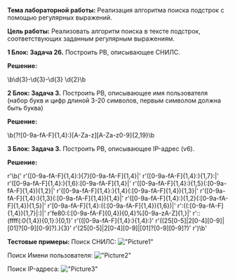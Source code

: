 <b>Тема лабораторной работы:</b> Реализация алгоритма поиска подстрок с помощью регулярных выражений.

<b>Цель работы:</b> Реализовать алгоритм поиска в тексте подстрок, соответствующих заданным регулярным выражениям.

 

<b>1 Блок: Задача 26.</b> Построить РВ, описывающее СНИЛС.

<b>Решение:</b>

\b\d{3}-\d{3}-\d{3} \d{2}\b

<b>2 Блок: Задача 3.</b> Построить РВ, описывающее имя пользователя (набор букв и цифр длиной 3-20 символов, первым символом должна быть буква)

<b>Решение:</b>

\b(?![0-9a-fA-F]{1,4}:)[A-Za-z][A-Za-z0-9]{2,19}\b

<b>3 Блок: Задача 3.</b> Построить РВ, описывающее IP-адрес (v6).

<b>Решение:</b>


r'\b('
r'([0-9a-fA-F]{1,4}:){7}[0-9a-fA-F]{1,4}|'
r'([0-9a-fA-F]{1,4}:){1,7}:|'
r'([0-9a-fA-F]{1,4}:){1,6}:[0-9a-fA-F]{1,4}|'
r'([0-9a-fA-F]{1,4}:){1,5}(:[0-9a-fA-F]{1,4}){1,2}|'
r'([0-9a-fA-F]{1,4}:){1,4}(:[0-9a-fA-F]{1,4}){1,3}|'
r'([0-9a-fA-F]{1,4}:){1,3}(:[0-9a-fA-F]{1,4}){1,4}|'
r'([0-9a-fA-F]{1,4}:){1,2}(:[0-9a-fA-F]{1,4}){1,5}|'
r'[0-9a-fA-F]{1,4}:((:[0-9a-fA-F]{1,4}){1,6})|'
r':((:[0-9a-fA-F]{1,4}){1,7}|:)|'
r'fe80:(:[0-9a-fA-F]{0,4}){0,4}%[0-9a-zA-Z]{1,}|'
r'::(ffff(:0{1,4}){0,1}:){0,1}'
r'(([0-9a-fA-F]{1,4}:){1,4}:)'
r'((25[0-5]|2[0-4][0-9]|[01]?[0-9][0-9]?)\.){3}'
r'(25[0-5]|2[0-4][0-9]|[01]?[0-9][0-9]?)'
r')\b'


<b>Тестовые примеры:</b>
Поиск СНИЛС:
!["Picture1"]("Picture1")

Поиск Имени пользователя:
!["Picture2"]("Picture2")

Поиск IP-адреса:
!["Picture3"]("Picture3")
